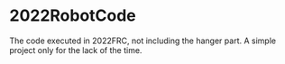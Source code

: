 # 2022RobotCode
The code executed in 2022FRC, not including the hanger part. A simple project only for the lack of the time.
